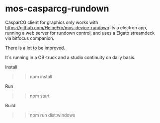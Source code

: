 # mos-casparcg-rundown

CasparCG client for graphics only works with https://github.com/HeineFro/mos-device-rundown 
Its a electron app, running a web server for rundown control, and uses a Elgato streamdeck via bitfocus companion.

There is a lot to be improved. 

It´s running in a OB-truck and a studio continuity on daily basis.



Install
>> npm install

Run
>> npm start

Build
>> npm run dist:windows
